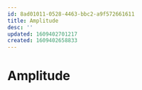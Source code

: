 ```yaml
---
id: 8ad01011-0528-4463-bbc2-a9f572661611
title: Amplitude
desc: ''
updated: 1609402701217
created: 1609402658833
---
```


# Amplitude
